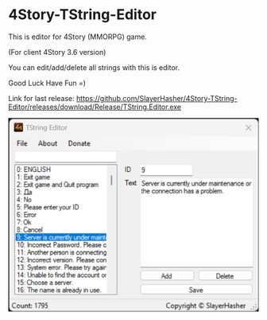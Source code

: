 # 4Story-TString-Editor
This is editor for 4Story (MMORPG) game.

(For client 4Story 3.6 version)

You can edit/add/delete all strings with this is editor.

Good Luck Have Fun =)

Link for last release: https://github.com/SlayerHasher/4Story-TString-Editor/releases/download/Release/TString.Editor.exe

![TString](https://github.com/SlayerHasher/4Story-TString-Editor/blob/main/TString%20Editor/res/TString.png)
